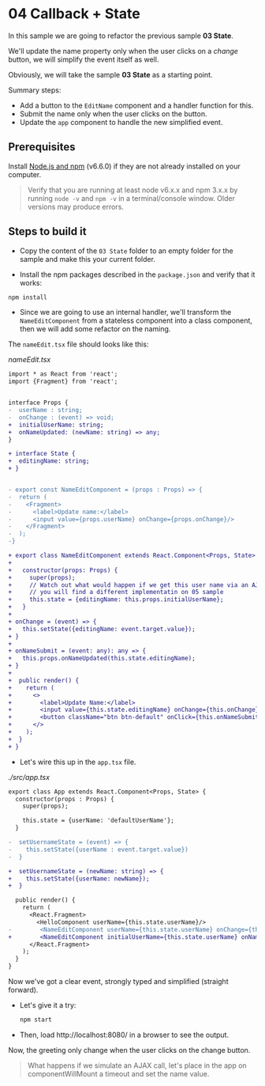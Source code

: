 # 04 Callback + State

In this sample we are going to refactor the previous sample **03 State**.

We'll update the name property only when the user clicks on
a _change_ button, we will simplify the event itself as well.

Obviously, we will take the sample **03 State** as a starting point.

Summary steps:

- Add a button to the `EditName` component and a handler function for this.
- Submit the name only when the user clicks on the button.
- Update the `app` component to handle the new simplified event.

## Prerequisites

Install [Node.js and npm](https://nodejs.org/en/) (v6.6.0) if they are not already installed on your computer.

> Verify that you are running at least node v6.x.x and npm 3.x.x by running `node -v` and `npm -v` in a terminal/console window. Older versions may produce errors.

## Steps to build it

- Copy the content of the `03 State` folder to an empty folder for the sample
and make this your current folder.

- Install the npm packages described in the `package.json` and verify that it works:

```bash
npm install
```

- Since we are going to use an internal handler, we'll transform the `NameEditComponent`
from a stateless component into a class component, then we will add some refactor on the naming.

 The `nameEdit.tsx` file should looks like this:

_nameEdit.tsx_

```diff
import * as React from 'react';
import {Fragment} from 'react';


interface Props {
-  userName : string;
-  onChange : (event) => void;
+  initialUserName: string;
+  onNameUpdated: (newName: string) => any;
}

+ interface State {
+  editingName: string;
+ }


- export const NameEditComponent = (props : Props) => {
-  return (
-    <Fragment>
-      <label>Update name:</label>
-      <input value={props.userName} onChange={props.onChange}/>
-    </Fragment>
-  );
-}

+ export class NameEditComponent extends React.Component<Props, State> {
+ 
+   constructor(props: Props) {
+     super(props);
+     // Watch out what would happen if we get this user name via an AJAX callback
+     // you will find a different implementatin on 05 sample
+     this.state = {editingName: this.props.initialUserName};
+   }
+
+ onChange = (event) => {
+   this.setState({editingName: event.target.value});
+ }
+
+ onNameSubmit = (event: any): any => {
+   this.props.onNameUpdated(this.state.editingName);
+ }
+
+  public render() {
+    return (
+      <>
+        <label>Update Name:</label>
+        <input value={this.state.editingName} onChange={this.onChange} />
+        <button className="btn btn-default" onClick={this.onNameSubmit}>Change</button>
+      </>
+    );
+  }
+ }
```

- Let's wire this up in the `app.tsx` file.

_./src/app.tsx_

```diff
export class App extends React.Component<Props, State> {
  constructor(props : Props) {
    super(props);

    this.state = {userName: 'defaultUserName'};
  }

-  setUsernameState = (event) => {
-    this.setState({userName : event.target.value})
-  }

+  setUsernameState = (newName: string) => {
+    this.setState({userName: newName});
+  }

  public render() {
    return (
      <React.Fragment>
        <HelloComponent userName={this.state.userName}/>
-        <NameEditComponent userName={this.state.userName} onChange={this.setUsernameState}/>
+        <NameEditComponent initialUserName={this.state.userName} onNameUpdated={this.setUsernameState}/>
      </React.Fragment>
    );
  }
}
```


 Now we've got a clear event, strongly typed and simplified (straight forward).

- Let's give it a try:

  ```bash
  npm start
  ```

- Then, load http://localhost:8080/ in a browser to see the output.

 Now, the greeting only change when the user clicks on the change button.

> What happens if we simulate an AJAX call, let's place in the app on componentWillMount a timeout and set the name value.